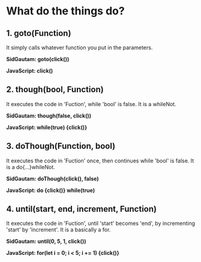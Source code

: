# What do the things do?

## 1. goto(Function)
It simply calls whatever function you put in the parameters.

**SidGautam: goto(click())**

**JavaScript: click()**

## 2. though(bool, Function)
It executes the code in 'Fuction', while 'bool' is false. It is a whileNot.

**SidGautam: though(false, click())**

**JavaScript: while(true) {click()}**

## 3. doThough(Function, bool)
It executes the code in 'Fuction' once, then continues while 'bool' is false. It is a do{...}whileNot.

**SidGautam: doThough(click(), false)**

**JavaScript: do {click()} while(true)**

## 4. until(start, end, increment, Function)
It executes the code in 'Fuction', until 'start' becomes 'end', by incrementing 'start' by 'increment'. It is a basically a for.

**SidGautam: until(0, 5, 1, click())**

**JavaScript: for(let i = 0; i < 5; i += 1) {click()}**
